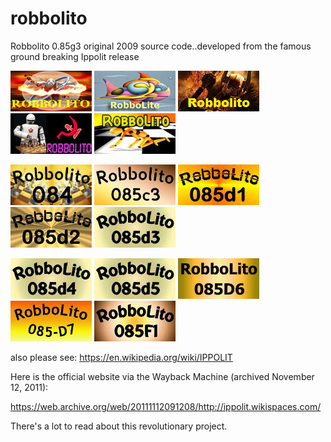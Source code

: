 # robbolito
Robbolito 0.85g3 original 2009 source code..developed from the famous ground breaking Ippolit release

![alt tag](https://raw.githubusercontent.com/FireFather/robbolito/master/logos/robbolito.png)
![alt tag](https://raw.githubusercontent.com/FireFather/robbolito/master/logos/robbolite.bmp)
![alt tag](https://raw.githubusercontent.com/FireFather/robbolito/master/logos/robbolito.bmp)
![alt tag](https://raw.githubusercontent.com/FireFather/robbolito/master/logos/robbolito_2.bmp)
![alt tag](https://raw.githubusercontent.com/FireFather/robbolito/master/logos/robbolito_3.bmp)

![alt tag](https://raw.githubusercontent.com/FireFather/robbolito/master/logos/robbolito084.bmp)
![alt tag](https://raw.githubusercontent.com/FireFather/robbolito/master/logos/robbolito085c3.bmp)
![alt tag](https://raw.githubusercontent.com/FireFather/robbolito/master/logos/robbolito085d1.bmp)
![alt tag](https://raw.githubusercontent.com/FireFather/robbolito/master/logos/robbolito085d2.bmp)
![alt tag](https://raw.githubusercontent.com/FireFather/robbolito/master/logos/robbolito085d3.bmp)

![alt tag](https://raw.githubusercontent.com/FireFather/robbolito/master/logos/robbolito085d4.bmp)
![alt tag](https://raw.githubusercontent.com/FireFather/robbolito/master/logos/robbolito085d5.bmp)
![alt tag](https://raw.githubusercontent.com/FireFather/robbolito/master/logos/robbolito085d6.bmp)
![alt tag](https://raw.githubusercontent.com/FireFather/robbolito/master/logos/robbolito085d7.bmp)
![alt tag](https://raw.githubusercontent.com/FireFather/robbolito/master/logos/robbolito085f1.bmp)

also please see:
https://en.wikipedia.org/wiki/IPPOLIT

Here is the official website via the Wayback Machine (archived November 12, 2011):

https://web.archive.org/web/20111112091208/http://ippolit.wikispaces.com/

There's a lot to read about this revolutionary project.


